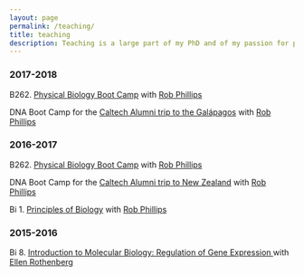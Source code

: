 ```yaml
---
layout: page
permalink: /teaching/
title: teaching
description: Teaching is a large part of my PhD and of my passion for pursuing academia. Here's what I've been involved in since starting grad school
---
```


### 2017-2018
B262. [Physical Biology Boot Camp](http://www.rpgroup.caltech.edu/be262/)
with [Rob Phillips](http://www.rpgroup.caltech.edu/)

DNA Boot Camp for the [Caltech Alumni trip to the Galápagos](https://events.alumni.caltech.edu/products/galapagos-1) with [Rob Phillips](http://www.rpgroup.caltech.edu/)

### 2016-2017
B262. [Physical Biology Boot Camp](http://www.rpgroup.caltech.edu/be262/2016/)
with [Rob Phillips](http://www.rpgroup.caltech.edu/)

DNA Boot Camp for the [Caltech Alumni trip to New Zealand](https://events.alumni.caltech.edu/products/travel-new-zealand-with-rob-phillips) with [Rob Phillips](http://www.rpgroup.caltech.edu/)

Bi 1. [Principles of Biology](http://bi1.caltech.edu/) with [Rob Phillips](http://www.rpgroup.caltech.edu/)

### 2015-2016
Bi 8. [Introduction to Molecular Biology: Regulation of Gene Expression ](http://www.its.caltech.edu/~bi8/) with [Ellen Rothenberg](http://www.bbe.caltech.edu/content/ellen-rothenberg)
